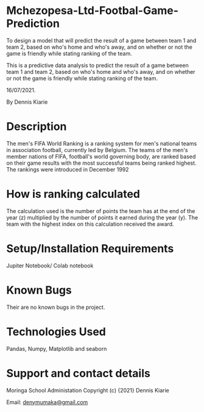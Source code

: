# Mchezopesa-Ltd-Footbal-Game-Prediction
To design a model that will predict the result of a game between team 1 and team 2, based on who's home and who's away, and on whether or not the game is friendly while stating ranking of the team.

This is a predictive data analysis to predict the result of a game between team 1 and team 2, based on who's home and who's away, and on whether or not the game is friendly while stating ranking of the team.

16/07/2021.

By Dennis Kiarie

# Description
The men's FIFA World Ranking is a ranking system for men's national teams in association football, currently led by Belgium. The teams of the men's member nations of FIFA, football's world governing body, are ranked based on their game results with the most successful teams being ranked highest. The rankings were introduced in December 1992

# How is ranking calculated

The calculation used is the number of points the team has at the end of the year (z) multiplied by the number of points it earned during the year (y). The team with the highest index on this calculation received the award.

# Setup/Installation Requirements

Jupiter Notebook/ Colab notebook

# Known Bugs
Their are no known bugs in the project.

# Technologies Used
Pandas, Numpy, Matplotlib and seaborn

# Support and contact details
Moringa School Administation Copyright (c) {2021} Dennis Kiarie

Email: denymumaka@gmail.com
